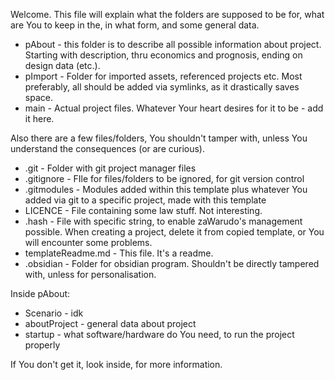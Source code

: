 Welcome.
This file will explain what the folders are supposed to be for, what are You to keep in the, in what form, and some general data.
- pAbout - this folder is to describe all possible information about project. Starting with description, thru economics and prognosis, ending on design data (etc.).
- pImport - Folder for imported assets, referenced projects etc. Most preferably, all should be added via symlinks, as it drastically saves space.
- main - Actual project files. Whatever Your heart desires for it to be - add it here.

Also there are a few files/folders, You shouldn't tamper with, unless You understand the consequences (or are curious).
- .git - Folder with git project manager files
- .gitignore - FIle for files/folders to be ignored, for git version control
- .gitmodules - Modules added within this template plus whatever You added via git to a specific project, made with this template
- LICENCE - File containing some law stuff. Not interesting.
- .hash - File with specific string, to enable zaWarudo's management possible. When creating a project, delete it from copied template, or You will encounter some problems.
- templateReadme.md - This file. It's a readme.
- .obsidian - Folder for obsidian program. Shouldn't be directly tampered with, unless for personalisation.


Inside pAbout:
- Scenario - idk
- aboutProject - general data about project
- startup - what software/hardware do You need, to run the project properly

If You don't get it, look inside, for more information.